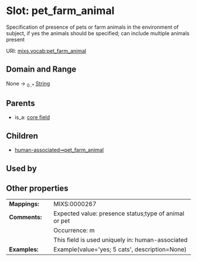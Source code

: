 
# Slot: pet_farm_animal


Specification of presence of pets or farm animals in the environment of subject, if yes the animals should be specified; can include multiple animals present

URI: [mixs.vocab:pet_farm_animal](https://w3id.org/mixs/vocab/pet_farm_animal)


## Domain and Range

None &#8594;  <sub>0..\*</sub> [String](types/String.md)

## Parents

 *  is_a: [core field](core_field.md)

## Children

 *  [human-associated➞pet_farm_animal](human_associated_pet_farm_animal.md)

## Used by


## Other properties

|  |  |  |
| --- | --- | --- |
| **Mappings:** | | MIXS:0000267 |
| **Comments:** | | Expected value: presence status;type of animal or pet |
|  | | Occurrence: m |
|  | | This field is used uniquely in: human-associated |
| **Examples:** | | Example(value='yes; 5 cats', description=None) |

